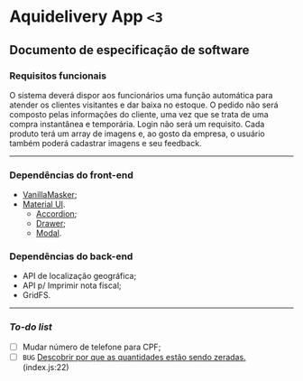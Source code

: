 # Aquidelivery App ```<3```

## Documento de especificação de software

### **Requisitos funcionais**

O sistema deverá dispor aos funcionários uma função automática para atender os clientes visitantes e dar baixa no estoque. O pedido não será composto pelas informações do cliente, uma vez que se trata de uma compra instantânea e temporária. Login não será um requisito. Cada produto terá um array de imagens e, ao gosto da empresa, o usuário também poderá cadastrar imagens e seu feedback.

---

### **Dependências do front-end**

- [VanillaMasker](https://github.com/vanilla-masker/vanilla-masker);
- [Material UI](https://material-ui.com/pt/).
	- [Accordion](https://material-ui.com/pt/components/accordion/);
	- [Drawer](https://material-ui.com/pt/components/drawers/);
	- [Modal](https://material-ui.com/pt/components/modal/).

### **Dependências do back-end**

- API de localização geográfica;
- API p/ Imprimir nota fiscal;
- GridFS.

--- 

### **_To-do list_**

- [ ] Mudar número de telefone para CPF;
- [ ] ```BUG``` [Descobrir por que as quantidades estão sendo zeradas.](./src/components/ModalComprarProduto/index.js) (index.js:22)